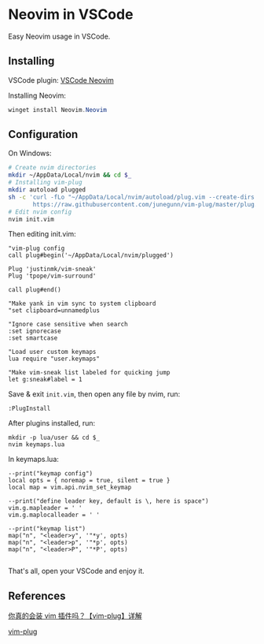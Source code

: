 # Neovim in VSCode

Easy Neovim usage in VSCode.

## Installing

VSCode plugin: [VSCode Neovim](https://marketplace.visualstudio.com/items?itemName=asvetliakov.vscode-neovim)

Installing Neovim:

```powershell
winget install Neovim.Neovim
```

## Configuration

On Windows:

```bash
# Create nvim directories
mkdir ~/AppData/Local/nvim && cd $_
# Installing vim-plug
mkdir autoload plugged
sh -c 'curl -fLo "~/AppData/Local/nvim/autoload/plug.vim --create-dirs \
       https://raw.githubusercontent.com/junegunn/vim-plug/master/plug.vim'
# Edit nvim config
nvim init.vim
```

Then editing init.vim:

```plaintext
"vim-plug config
call plug#begin('~/AppData/Local/nvim/plugged')

Plug 'justinmk/vim-sneak'
Plug 'tpope/vim-surround'

call plug#end()

"Make yank in vim sync to system clipboard
"set clipboard=unnamedplus

"Ignore case sensitive when search
:set ignorecase
:set smartcase

"Load user custom keymaps
lua require "user.keymaps"

"Make vim-sneak list labeled for quicking jump
let g:sneak#label = 1

```

Save & exit `init.vim`, then open any file by nvim, run:

```plaintext
:PlugInstall
```

After plugins installed, run:

```plaintext
mkdir -p lua/user && cd $_
nvim keymaps.lua
```

In keymaps.lua:

```plaintext
--print("keymap config")
local opts = { noremap = true, silent = true }
local map = vim.api.nvim_set_keymap

--print("define leader key, default is \, here is space")
vim.g.mapleader = ' '
vim.g.maplocalleader = ' '

--print("keymap list")
map("n", "<leader>y", '"*y', opts)
map("n", "<leader>p", '"*p', opts)
map("n", "<leader>P", '"*P', opts)


```

That's all, open your VSCode and enjoy it.

## References

[你真的会装 vim 插件吗？【vim-plug】详解](https://www.bilibili.com/read/cv8264341)

[vim-plug](https://github.com/junegunn/vim-plug)
